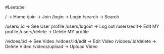 #Leetube

/ -> Home
/join -> Join
/login -> Login
/search -> Search

/users/:id -> See User profile
/users/logout -> Log out
/users/edit-> Edit MY profile
/users/delete -> Delete MY profile

/vidoes/:id -> See Video
/vidoes/:id/edit -> Edit Video
/vidoes/:id/delete -> Delete Video
/videos/upload -> Upload Video
